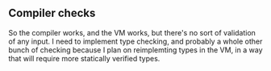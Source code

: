 ## Compiler checks

So the compiler works, and the VM works, but there's no sort of validation of any input. I need to implement type checking, and probably a whole other bunch of checking because I plan on reimplemting types in the VM, in a way that will require more statically verified types.